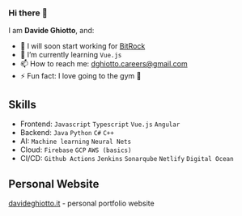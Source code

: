 ### Hi there 👋

I am **Davide Ghiotto**, and: 

- 🔭 I will soon start working for [BitRock](https://bitrock.it/)
- 🌱 I’m currently learning `Vue.js`
- 📫 How to reach me: dghiotto.careers@gmail.com
- ⚡ Fun fact: I love going to the gym 💪

## Skills
- Frontend: `Javascript` `Typescript` `Vue.js` `Angular`
- Backend: `Java` `Python` `C#` `C++`
- AI: `Machine learning` `Neural Nets`
- Cloud: `Firebase` `GCP` `AWS (basics)`
- CI/CD: `Github Actions` `Jenkins` `Sonarqube` `Netlify` `Digital Ocean`

## Personal Website
[davideghiotto.it](https://davideghiotto.it) - personal portfolio website
